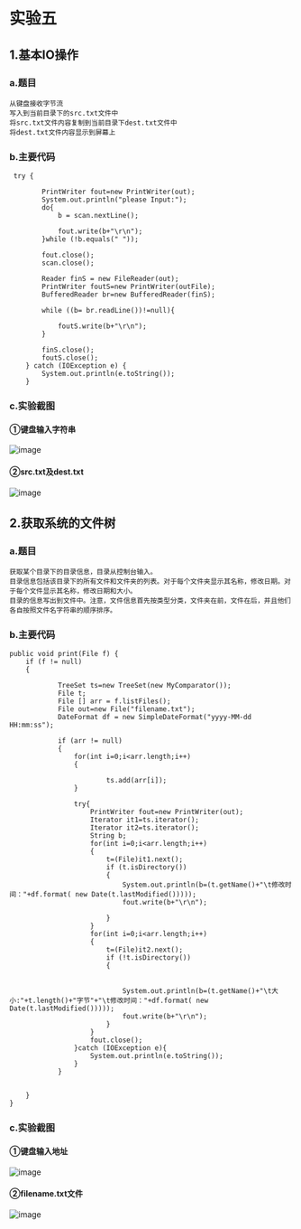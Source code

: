 # 实验五
## 1.基本IO操作
### a.题目
    从键盘接收字节流
    写入到当前目录下的src.txt文件中
    将src.txt文件内容复制到当前目录下dest.txt文件中
    将dest.txt文件内容显示到屏幕上
    
### b.主要代码
     try {  
	    	
	        PrintWriter fout=new PrintWriter(out);
	        System.out.println("please Input:");  
	        do{  
	        	b = scan.nextLine();
	        	
	            fout.write(b+"\r\n");
	        }while (!b.equals(" "));
	        
	        fout.close();
	        scan.close();
	  
	        Reader finS = new FileReader(out);  
	        PrintWriter foutS=new PrintWriter(outFile);
	        BufferedReader br=new BufferedReader(finS);  
	        
	        while ((b= br.readLine())!=null){  
	        	
	            foutS.write(b+"\r\n");  
	        }
	        
	        finS.close();
	        foutS.close();
	    } catch (IOException e) {  
	        System.out.println(e.toString());  
	    }  
    
### c.实验截图
#### ①键盘输入字符串
![image](https://note.youdao.com/yws/public/resource/8ef52e2eed6aa2fb7472f8089bd06f87/xmlnote/505092008CE240C691455065407AF68A/32)
#### ②src.txt及dest.txt
![image](https://note.youdao.com/yws/public/resource/8ef52e2eed6aa2fb7472f8089bd06f87/xmlnote/2E0C16C633564FA68C8E52C414AFCC88/42)

## 2.获取系统的文件树
### a.题目
    获取某个目录下的目录信息，目录从控制台输入。
    目录信息包括该目录下的所有文件和文件夹的列表。对于每个文件夹显示其名称，修改日期。对于每个文件显示其名称，修改日期和大小。
    目录的信息写出到文件中。注意，文件信息首先按类型分类，文件夹在前，文件在后，并且他们各自按照文件名字符串的顺序排序。
### b.主要代码
    public void print(File f) {
        if (f != null) 
        {

            	TreeSet ts=new TreeSet(new MyComparator());
            	File t;
                File [] arr = f.listFiles();
                File out=new File("filename.txt");
                DateFormat df = new SimpleDateFormat("yyyy-MM-dd HH:mm:ss"); 
                
                if (arr != null)
                {
                	for(int i=0;i<arr.length;i++)
                	{

                			ts.add(arr[i]);
                	}
                	
                	try{
                		PrintWriter fout=new PrintWriter(out);
                		Iterator it1=ts.iterator();
                    	Iterator it2=ts.iterator();
	                	String b;
	                	for(int i=0;i<arr.length;i++)
	                	{
	                		t=(File)it1.next();
	                    	if (t.isDirectory()) 
	                        {
		                    	System.out.println(b=(t.getName()+"\t修改时间："+df.format( new Date(t.lastModified()))));
		                    	fout.write(b+"\r\n");
	                    		
	                        }
	                    }
	                	for(int i=0;i<arr.length;i++)
	                	{
	                		t=(File)it2.next();
	                    	if (!t.isDirectory()) 
	                        {
	                    		
	                    		
	                            System.out.println(b=(t.getName()+"\t大小:"+t.length()+"字节"+"\t修改时间："+df.format( new Date(t.lastModified()))));
	                            fout.write(b+"\r\n");
	                        }
	                    }
	                	fout.close();
                	}catch (IOException e){
                		System.out.println(e.toString());
                	}
                }
             
                
        }
	}
	
### c.实验截图
#### ①键盘输入地址
![image](https://note.youdao.com/yws/public/resource/8ef52e2eed6aa2fb7472f8089bd06f87/xmlnote/021167EEA84B4065BFAA1352C588F5A4/64)
#### ②filename.txt文件
![image](https://note.youdao.com/yws/public/resource/8ef52e2eed6aa2fb7472f8089bd06f87/xmlnote/DA4572445CF149049104C038E039E896/69)